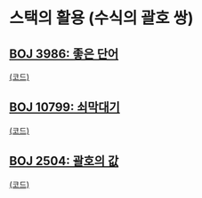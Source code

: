 # 스택의 활용 (수식의 괄호 쌍)

## [BOJ 3986: 좋은 단어](https://www.acmicpc.net/problem/3986)
[(코드)](https://github.com/DJ-archive/Algorithm-DataStructure/blob/main/0minyoung0/algorithm/08_스택의활용(수식의괄호쌍)/Boj3986.java)

## [BOJ 10799: 쇠막대기](https://www.acmicpc.net/problem/10799)
[(코드)](https://github.com/DJ-archive/Algorithm-DataStructure/blob/main/0minyoung0/algorithm/08_스택의활용(수식의괄호쌍)/Boj10799.java)

## [BOJ 2504: 괄호의 값](https://www.acmicpc.net/problem/2504)
[(코드)](https://github.com/DJ-archive/Algorithm-DataStructure/blob/main/0minyoung0/algorithm/08_스택의활용(수식의괄호쌍)/Boj2504.java)
